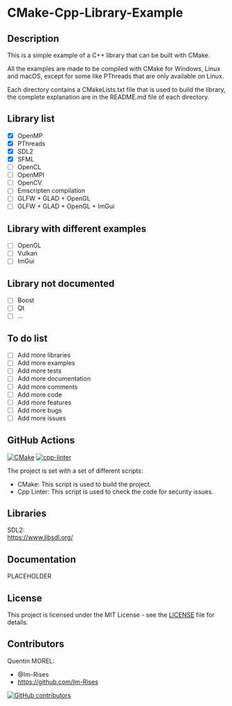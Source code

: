 # CMake-Cpp-Library-Example

## Description

This is a simple example of a C++ library that can be built with CMake.

All the examples are made to be compiled with CMake for Windows, Linux and macOS, except for some like PThreads that are
only available on Linux.

Each directory contains a CMakeLists.txt file that is used to build the library, the complete explanation are in the
README.md file of each directory.

## Library list

- [x] OpenMP
- [x] PThreads
- [x] SDL2
- [x] SFML
- [ ] OpenCL
- [ ] OpenMPI
- [ ] OpenCV
- [ ] Emscripten compilation
- [ ] GLFW + GLAD + OpenGL
- [ ] GLFW + GLAD + OpenGL + ImGui

## Library with different examples

- [ ] OpenGL
- [ ] Vulkan
- [ ] ImGui

## Library not documented

- [ ] Boost
- [ ] Qt
- [ ] ...

## To do list

- [ ] Add more libraries
- [ ] Add more examples
- [ ] Add more tests
- [ ] Add more documentation
- [ ] Add more comments
- [ ] Add more code
- [ ] Add more features
- [ ] Add more bugs
- [ ] Add more issues

## GitHub Actions

[![CMake](https://github.com/Im-Rises/CMake-Cpp-Library-Example/actions/workflows/cmake.yml/badge.svg?branch=main)](https://github.com/Im-Rises/CMake-Cpp-Library-Example/actions/workflows/cmake.yml)
[![cpp-linter](https://github.com/Im-Rises/CMake-Cpp-Library-Example/actions/workflows/cpp-linter.yml/badge.svg?branch=main)](https://github.com/Im-Rises/CMake-Cpp-Library-Example/actions/workflows/cpp-linter.yml)

The project is set with a set of different scripts:

- CMake: This script is used to build the project.
- Cpp Linter: This script is used to check the code for security issues.

## Libraries

SDL2:  
<https://www.libsdl.org/>

## Documentation

PLACEHOLDER

## License

This project is licensed under the MIT License - see the [LICENSE](LICENSE) file for details.

## Contributors

Quentin MOREL:

- @Im-Rises
- <https://github.com/Im-Rises>

[![GitHub contributors](https://contrib.rocks/image?repo=Im-Rises/CMake-Cpp-Library-Example)](https://github.com/Im-Rises/CMake-Cpp-Library-Example/graphs/contributors)
